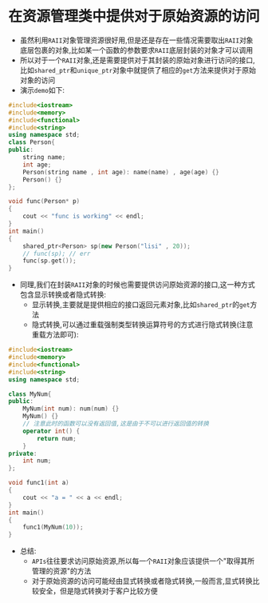 # 在资源管理类中提供对于原始资源的访问
- 虽然利用`RAII`对象管理资源很好用,但是还是存在一些情况需要取出`RAII`对象底层包裹的对象,比如某一个函数的参数要求`RAII`底层封装的对象才可以调用
- 所以对于一个`RAII`对象,还是需要提供对于其封装的原始对象进行访问的接口,比如`shared_ptr`和`unique_ptr`对象中就提供了相应的`get`方法来提供对于原始对象的访问
- 演示`demo`如下:
```cpp
#include<iostream>
#include<memory>
#include<functional>
#include<string>
using namespace std;
class Person{
public:
    string name;
    int age;
    Person(string name , int age): name(name) , age(age) {}
    Person() {}
};

void func(Person* p)
{
    cout << "func is working" << endl;
}
int main()
{
    shared_ptr<Person> sp(new Person("lisi" , 20));
    // func(sp); // err
    func(sp.get());
}
```
- 同理,我们在封装`RAII`对象的时候也需要提供访问原始资源的接口,这一种方式包含显示转换或者隐式转换:
  - 显示转换,主要就是提供相应的接口返回元素对象,比如`shared_ptr`的`get`方法
  - 隐式转换,可以通过重载强制类型转换运算符号的方式进行隐式转换(注意重载方法即可):
```cpp
#include<iostream>
#include<memory>
#include<functional>
#include<string>
using namespace std;

class MyNum{
public:
    MyNum(int num): num(num) {}
    MyNum() {}
    // 注意此时的函数可以没有返回值,这是由于不可以进行返回值的转换
    operator int() {
        return num;
    }
private:
    int num;
};

void func1(int a)
{
    cout << "a = " << a << endl;
}
int main()
{
    func1(MyNum(10));
}
```
- 总结:
  - `APIs`往往要求访问原始资源,所以每一个`RAII`对象应该提供一个"取得其所管理的资源"的方法
  - 对于原始资源的访问可能经由显式转换或者隐式转换,一般而言,显式转换比较安全，但是隐式转换对于客户比较方便

